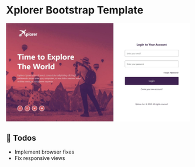 # Xplorer Bootstrap Template

<img src="img/screenshot.jpg" alt="Screenshot">

## :book: Todos
 - Implement browser fixes
 - Fix responsive views
